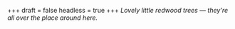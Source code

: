 
+++
draft = false
headless = true
+++
_Lovely little redwood trees &mdash; they're all over the place around here._
